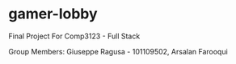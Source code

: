 # gamer-lobby

Final Project For Comp3123 - Full Stack

Group Members:
 Giuseppe Ragusa - 101109502,
 Arsalan Farooqui
